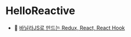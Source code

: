 # HelloReactive 

- :book: [바닐라JS로 만드는 Redux, React, React Hook](https://github.com/accidentlywoo/HelloReactive/tree/master/VanilaJS/makeReduxFromVanilaJs)
